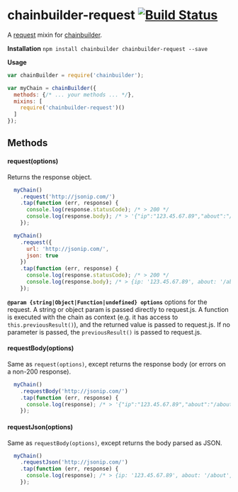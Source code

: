 # chainbuilder-request [![Build Status](https://travis-ci.org/andrewpmckenzie/chainbuilder-request.svg)](https://travis-ci.org/andrewpmckenzie/chainbuilder-request)

A [request](https://github.com/request/request) mixin for [chainbuilder](https://www.npmjs.com/package/chainbuilder). 

**Installation** `npm install chainbuilder chainbuilder-request --save`

**Usage**  
```javascript
var chainBuilder = require('chainbuilder');

var myChain = chainBuilder({
  methods: {/* ... your methods ... */},
  mixins: [
    require('chainbuilder-request')()
  ]
});
```

## Methods

#### request(options)
Returns the response object.

```javascript
  myChain()
    .request('http://jsonip.com/')
    .tap(function (err, response) {
      console.log(response.statusCode); /* > 200 */
      console.log(response.body); /* > '{"ip":"123.45.67.89","about":"/about","Pro!":"http://getjsonip.com"}' */
    });

  myChain()
    .request({
      url: 'http://jsonip.com/',
      json: true
    })
    .tap(function (err, response) {
      console.log(response.statusCode); /* > 200 */
      console.log(response.body); /* > {ip: '123.45.67.89', about: '/about', 'Pro!': 'http://getjsonip.com' } */
    });
```

**`@param {string|Object|Function|undefined} options`** options for the request. A string or object param is passed directly
  to request.js. A function is executed with the chain as context (e.g. it has access to `this.previousResult()`), and the
  returned value is passed to request.js. If no parameter is passed, the `previousResult()` is passed to request.js.

#### requestBody(options)
Same as `request(options)`, except returns the response body (or errors on a non-200 response).

```javascript
  myChain()
    .requestBody('http://jsonip.com/')
    .tap(function (err, response) {
      console.log(response); /* > '{"ip":"123.45.67.89","about":"/about","Pro!":"http://getjsonip.com"}' */
    });
```

#### requestJson(options)
Same as `requestBody(options)`, except returns the body parsed as JSON.

```javascript
  myChain()
    .requestJson('http://jsonip.com/')
    .tap(function (err, response) {
      console.log(response); /* > {ip: '123.45.67.89', about: '/about', 'Pro!': 'http://getjsonip.com' } */
    });
```
